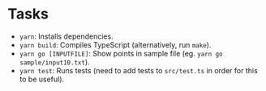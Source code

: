 # Tasks

- `yarn`: Installs dependencies.
- `yarn build`: Compiles TypeScript (alternatively, run `make`).
- `yarn go [INPUTFILE]`: Show points in sample file (eg. `yarn go sample/input10.txt`).
- `yarn test`: Runs tests (need to add tests to `src/test.ts` in order for this to be useful).

